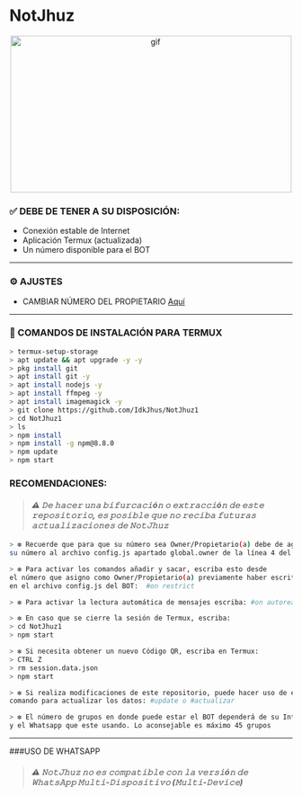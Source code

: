 # NotJhuz
<p align="center"> 
<img src="https://www.google.com/url?sa=i&url=https%3A%2F%2Fwww.gratistodo.com%2Fnaruto-gifs%2F&psig=AOvVaw3CsR0BS2cz7TiY2dSdMNpc&ust=1653516901467000&source=images&cd=vfe&ved=0CAwQjRxqFwoTCLjQr8-U-fcCFQAAAAAdAAAAABAD.gif" alt="gif" width="500" height="279"/> 
</p> 

 
### ✅ DEBE DE TENER A SU DISPOSICIÓN: 

*  Conexión estable de Internet
*  Aplicación Termux (actualizada)
*  Un número disponible para el BOT
--------- 

### ⚙️ AJUSTES
- CAMBIAR NÚMERO DEL PROPIETARIO [Aquí](https://github.com/IdkJhus/NotJhuz1/edit/main/config.js)
--------- 

### 📎 COMANDOS DE INSTALACIÓN PARA TERMUX
```bash
> termux-setup-storage
> apt update && apt upgrade -y -y
> pkg install git 
> apt install git -y
> apt install nodejs -y
> apt install ffmpeg -y
> apt install imagemagick -y
> git clone https://github.com/IdkJhus/NotJhuz1
> cd NotJhuz1
> ls
> npm install
> npm install -g npm@8.8.0
> npm update
> npm start
```

### RECOMENDACIONES:
> #### *⚠️ 𝙳𝚎 𝚑𝚊𝚌𝚎𝚛 𝚞𝚗𝚊 𝚋𝚒𝚏𝚞𝚛𝚌𝚊𝚌𝚒ó𝚗 𝚘 𝚎𝚡𝚝𝚛𝚊𝚌𝚌𝚒ó𝚗 𝚍𝚎 𝚎𝚜𝚝𝚎 𝚛𝚎𝚙𝚘𝚜𝚒𝚝𝚘𝚛𝚒𝚘, 𝚎𝚜 𝚙𝚘𝚜𝚒𝚋𝚕𝚎 𝚚𝚞𝚎 𝚗𝚘 𝚛𝚎𝚌𝚒𝚋𝚊 𝚏𝚞𝚝𝚞𝚛𝚊𝚜 𝚊𝚌𝚝𝚞𝚊𝚕𝚒𝚣𝚊𝚌𝚒𝚘𝚗𝚎𝚜 𝚍𝚎 𝙽𝚘𝚝𝙹𝚑𝚞𝚣*

```bash
> ❇️ Recuerde que para que su número sea Owner/Propietario(a) debe de agregar
su número al archivo config.js apartado global.owner de la línea 4 del BOT

> ❇️ Para activar los comandos añadir y sacar, escriba esto desde
el número que asigno como Owner/Propietario(a) previamente haber escrito su número 
en el archivo config.js del BOT:  #on restrict

> ❇️ Para activar la lectura automática de mensajes escriba: #on autoread

> ❇️ En caso que se cierre la sesión de Termux, escriba:
> cd NotJhuz1
> npm start

> ❇️ Si necesita obtener un nuevo Código QR, escriba en Termux:
> CTRL Z
> rm session.data.json
> npm start

> ❇️ Si realiza modificaciones de este repositorio, puede hacer uso de este
comando para actualizar los datos: #update o #actualizar 

> ❇️ El número de grupos en donde puede estar el BOT dependerá de su Internet 
y el Whatsapp que este usando. Lo aconsejable es máximo 45 grupos 
```
--------- 
###USO DE WHATSAPP
> #### *⚠️ 𝙽𝚘𝚝𝙹𝚑𝚞𝚣 𝚗𝚘 𝚎𝚜 𝚌𝚘𝚖𝚙𝚊𝚝𝚒𝚋𝚕𝚎 𝚌𝚘𝚗 𝚕𝚊 𝚟𝚎𝚛𝚜𝚒ó𝚗 𝚍𝚎 𝚆𝚑𝚊𝚝𝚜𝙰𝚙𝚙 𝙼𝚞𝚕𝚝𝚒-𝙳𝚒𝚜𝚙𝚘𝚜𝚒𝚝𝚒𝚟𝚘 (𝙼𝚞𝚕𝚝𝚒-𝙳𝚎𝚟𝚒𝚌𝚎)*

